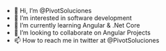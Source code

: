 - 👋 Hi, I’m @PivotSoluciones
- 👀 I’m interested in software development
- 🌱 I’m currently learning Angular & .Net Core
- 💞️ I’m looking to collaborate on Angular Projects
- 📫 How to reach me in twitter at @PivotSoluciones
